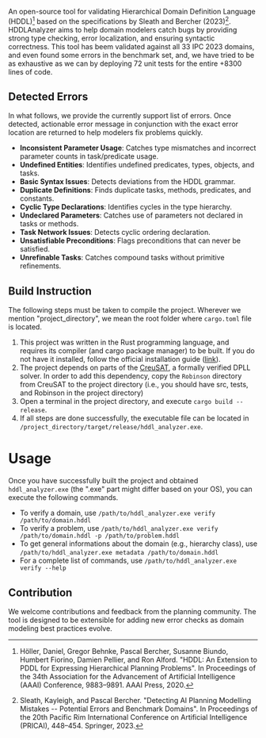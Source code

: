 An open-source tool for validating Hierarchical Domain Definition Language (HDDL)[^1] based on the specifications by Sleath and Bercher (2023)[^2]. HDDLAnalyzer aims to help domain modelers catch bugs by providing strong type checking, error localization, and ensuring syntactic correctness.
This tool has beem validated against all 33 IPC 2023 domains, and even found some errors in the benchmark set, and, we have tried to be as exhaustive as we can by deploying 72 unit tests for the entire +8300 lines of code. 

## Detected Errors
In what follows, we provide the currently support list of errors. Once detected, actionable error message in conjunction with the exact error location are returned to help modelers fix problems quickly.
* **Inconsistent Parameter Usage**: Catches type mismatches and incorrect parameter counts in task/predicate usage.
* **Undefined Entities**: Identifies undefined predicates, types, objects, and tasks.
* **Basic Syntax Issues**: Detects deviations from the HDDL grammar.
* **Duplicate Definitions**: Finds duplicate tasks, methods, predicates, and constants.
* **Cyclic Type Declarations**: Identifies cycles in the type hierarchy.
* **Undeclared Parameters**: Catches use of parameters not declared in tasks or methods.
* **Task Network Issues**: Detects cyclic ordering declaration.
* **Unsatisfiable Preconditions**: Flags preconditions that can never be satisfied.
* **Unrefinable Tasks**: Catches compound tasks without primitive refinements.

## Build Instruction
The following steps must be taken to compile the project. Wherever we mention "project_directory", we mean the root folder where ```cargo.toml``` file is located.
1. This project was written in the Rust programming language, and requires its compiler (and cargo package manager) to be built.
If you do not have it installed, follow the official installation guide ([link](https://www.rust-lang.org/tools/install)).
2. The project depends on parts of the [CreuSAT](https://github.com/sarsko/CreuSAT), a formally verified DPLL solver. In order to add this dependency, copy the ```Robinson``` directory from CreuSAT to the project directory (i.e., you should have src, tests, and Robinson in the project directory)
3. Open a terminal in the project directory, and execute ```cargo build --release```.
4. If all steps are done successfully, the executable file can be located in ```/project_directory/target/release/hddl_analyzer.exe```.

# Usage
Once you have successfully built the project and obtained ```hddl_analyzer.exe``` (the ".exe" part might differ based on your OS), you can execute the following commands. 
* To verify a domain, use ```/path/to/hddl_analyzer.exe verify /path/to/domain.hddl```
* To verify a problem, use ```/path/to/hddl_analyzer.exe verify /path/to/domain.hddl -p /path/to/problem.hddl```
* To get general informations about the domain (e.g., hierarchy class), use ```/path/to/hddl_analyzer.exe metadata /path/to/domain.hddl```
* For a complete list of commands, use ```/path/to/hddl_analyzer.exe verify --help```

## Contribution
We welcome contributions and feedback from the planning community. The tool is designed to be extensible for adding new error checks as domain modeling best practices evolve.


[^1]: Höller, Daniel, Gregor Behnke, Pascal Bercher, Susanne Biundo, Humbert Fiorino, Damien Pellier, and Ron Alford. "HDDL: An Extension to PDDL for Expressing Hierarchical Planning Problems". In Proceedings of the 34th Association for the Advancement of Artificial Intelligence (AAAI) Conference, 9883–9891. AAAI Press, 2020.
[^2]: Sleath, Kayleigh, and Pascal Bercher. "Detecting AI Planning Modelling Mistakes -- Potential Errors and Benchmark Domains". In Proceedings of the 20th Pacific Rim International Conference on Artificial Intelligence (PRICAI), 448–454. Springer, 2023.